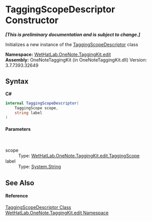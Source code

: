 # TaggingScopeDescriptor Constructor 
 _**\[This is preliminary documentation and is subject to change.\]**_

Initializes a new instance of the <a href="3690bbaa-4a73-a467-79e3-8a5755b34628.md">TaggingScopeDescriptor</a> class

**Namespace:**&nbsp;<a href="60ca3730-00cd-fce3-4009-523f3952fd9e.md">WetHatLab.OneNote.TaggingKit.edit</a><br />**Assembly:**&nbsp;OneNoteTaggingKit (in OneNoteTaggingKit.dll) Version: 3.7.7393.32649

## Syntax

**C#**<br />
``` C#
internal TaggingScopeDescriptor(
	TaggingScope scope,
	string label
)
```


#### Parameters
&nbsp;<dl><dt>scope</dt><dd>Type: <a href="b3be4048-2099-50e6-21a5-1c36d2dcb4f3.md">WetHatLab.OneNote.TaggingKit.edit.TaggingScope</a><br /></dd><dt>label</dt><dd>Type: <a href="http://msdn2.microsoft.com/en-us/library/s1wwdcbf" target="_blank">System.String</a><br /></dd></dl>

## See Also


#### Reference
<a href="3690bbaa-4a73-a467-79e3-8a5755b34628.md">TaggingScopeDescriptor Class</a><br /><a href="60ca3730-00cd-fce3-4009-523f3952fd9e.md">WetHatLab.OneNote.TaggingKit.edit Namespace</a><br />
